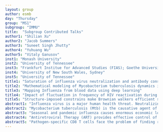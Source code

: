 ```yaml
---
layout: group
author: esmb
day: "Thursday"
group: "MS1"
subgroup: "IMMU"
title:  "Subgroup Contributed Talks"
author1: "Shilian Xu"
author2: "Jacob Summers"
author3: "Suneet Singh Jhutty"
author4: "Yuhuang Wu"
author5: "Vitaly Ganusov"
inst1: "Monash University"
inst2: "University of Tennessee"
inst3: "Frankfurt Institue for Advanced Studies (FIAS); Goethe University Frankfurt, Germany"
inst4: "University of New South Wales, Sydney"
inst5: "University of Tennessee"
title1: "Saturation of influenza virus neutralization and antibody consumption can both lead to bistable growth kinetics"
title2: "Mathematical modeling of Mycobacterium tuberculosis dynamics in macaques"
title3: "Mapping Influenza from blood data using deep learning"
title4: "Impact of fluctuation in frequency of HIV reactivation during antiretroviral therapy interruption"
title5: "Structure-imposed constrains make Brownian walkers efficient searchers"
abstract1: "Influenza virus is a major human health threat. Neutralizing antibodies elicited through prior infection or vaccination play an irreplaceable role in protection from subsequent infection. The efficacy of antibody-dependent vaccines relies on both virus replication and neutralisation, but their quantitative relationship was unknown. Here we use mathematical models to quantitatively investigate viral survivability determined by antibody concentration and inocula size. We performed focus reduction assays  for 49 seasonal influenza A/H3N2 viruses circulating during 2017–2019 against influenza antisera raised in ferrets, and find that the antibody consumption rates of individual reactions were either small or large, and this was strongly positively correlated with virus saturation. Regardless of antibody consumption rate, virus-antibody interactions always lead to antibody-induced bistable viral kinetics. As a result, at a specific interval of antibody concentration, small viral inocula are eliminated but not large virus inocula, which is triggered by saturated virus neutralization or antibody consumption. Our finding highlights virus-antibody interaction with different antigenic properties, thereby explaining commonly observed influenza re-infection and enhancing vaccine efficiency." 
abstract2: "Mycobacterium tuberculosis (Mtb) is the causative agent of tuberculosis (TB), infecting a large proportion (~30%) of the world’s population. Only a small proportion of infected individuals develop clinical disease, and factors determining why some individuals remain asymptomatic and some become sick remain unknown. Unfortunately, understanding disease progression in humans remains challenging because most people do not know they are infected. Instead, several different animal species such as mice and monkeys can be infected with Mtb, thus, providing potential explanations for progression of humans to TB. Several recent studies provided interesting insights into early Mtb dynamics in monkeys. In particular, it was found that infection of monkeys with a set of individually barcoded Mtb strains resulted in most local foci of infection (called granulomas) to contain a single barcode. This suggested that individual granulomas were started by a single bacterium. We used stochastic mathematical models to understand whether this observation is also consistent with the hypothesis that multiple strains cause granuloma formation but most die during early dynamics. Our model included the simplest possible way to describe early stochastic dynamics (linear birth-death model); interestingly, we could not find one set of model parameters that allowed us to accurately describe both mean number of bacteria per granuloma and distribution of founder strains in different granulomas. This suggests early Mtb dynamics in monkeys are unlikely to be described by a simple birth-death model, and other biological aspects must be included in the model, in particular, impact of the immune response on rates of Mtb replication and death."
abstract3: "Seasonal and pandemic influenza causes enormous economic loss and leads to health complications and death. A better understanding of the role of different blood constituents during infection is necessary. Mathematical analysis of data can help us to better understand the link between blood properties and the influenza virus. Furthermore, the measurement of influenza viral load in a person is laborious and time-consuming. Therefore, it is crucial to have a reliable and fast method to determine the viral load in a patient. Here, we analyze blood data from mice and explore the different correlations between the key players during an infection. We test successfully a novel approach to use deep learning to infer viral load from this blood data. Hence, the viral load is directly inferred from a blood test. Using a simple multilayer perceptron, we train the algorithm with a comparatively small data set, to map blood data to the viral load. This shows the general possibility to use blood constituents measured in every routine blood count (like lymphocytes and erythrocytes) to infer the viral load in the body. Even with high variability in the data, the model prediction is reasonably accurate. Our results may lead the way to allow the measurement of the viral load from already collected blood data in the future. Hence, it would not only reduce the workload but be probably also faster. Lastly, our results suggest that platelets and granulocytes play an essential role during influenza infection."
abstract4: "Antiretroviral Therapy (ART) provides effective control of human immunodeficiency virus (HIV) replication and maintains the viral loads of HIV at undetectable levels. Interruption of ART causes recrudescence of HIV plasma viremia due to the reactivation of latently HIV-infected cells, generally within weeks of discontinuation of ART. Here we characterize the timing of both the initial and subsequent successful viral reactivations following ART interruption in macaques infected with simian immunodeficiency virus (SIV). We compare these to previous results from human patients infected with HIV. We find that on average the time until the first successful viral reactivation event is longer than the time between subsequent successful reactivations. Based on this result, we hypothesise that the reactivation frequency of both HIV and SIV may fluctuate over time and that this may have implications for treatment of HIV. We develop a stochastic model to simulate the behaviour of viral reactivation following ART interruption that incorporates fluctuations in the frequency of reactivation. Our model is able to explain the difference in timing between the initial and subsequent successful reactivation events. Furthermore, we show that one of the impacts of a fluctuating reactivation frequency would be to significantly reduce the efficacy of “anti-latency” interventions for HIV that aim to reduce the frequency of reactivation. It is therefore essential to consider the possibility of a fluctuating reactivation frequency when assessing the impact of such intervention strategies."
abstract5: "Pathogen-specific CD8 T cells face the problem of finding rare cells that present their cognate antigen either in the lymph node or infected tissue. To optimize the search for rare targets it has been proposed that T cells might perform a random walk with long displacements called Levy walks enabling superdiffusive behavior and shorter search times. Many agents ranging from molecules to large animals have been found to perform Levy walks  suggesting that Levy walk-based search may be evolutionary selected. However, whether random walk patterns are  driven by agent-intrinsic programs or being shaped by environmental factors remains largely unknown. We examined the behavior of activated CD8 T cells in the liver where both the movement of the cells and the underlying structural constrains can be clearly defined. We show that Plasmodium-specific liver-localized CD8 T cells perform Brownian, short displacement walks and yet display superdiffusive overall displacement, the cardinal feature of efficient Levy walks. Because liver-localized CD8 T cells are mainly associated with liver sinusoids, we show that linear structure of the sinusoids is sufficient to cause T cells to superdiffuse even when movement lengths are Brownian. Simulations of Brownian or Levy walkers in structures derived from the liver sinusoids illustrate that structure alone can enforce superdiffusive movement. Moreover, Brownian walkers require less time and thus are more efficient than Levy walkers at finding a rare target when T cells search for the infection in physiologically-derived liver structures. Importantly, analysis of fibroblastic reticular cell networks on which CD8 T cells move in lymph nodes also allows for superdiffusion in simulations which is not observed experimentally  suggesting that structure is not the only factor determining movement patterns of T cells. Our results strongly suggest that observed patterns of movement of CD8 T cells are likely to result as a combination of a cell-intrinsic movement program, physical constrains imposed by the environmental structures, and other environmental cues. Future work needs to focus on quantifying relative contributions of these factors to the overall observed movement patterns of agents."
---
```



